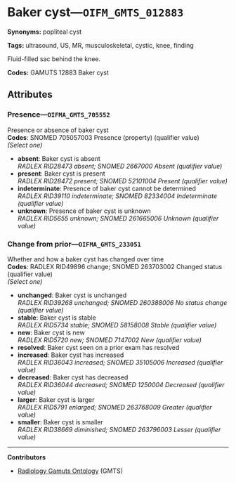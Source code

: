 # Baker cyst—`OIFM_GMTS_012883`

**Synonyms:** popliteal cyst

**Tags:** ultrasound, US, MR, musculoskeletal, cystic, knee, finding

Fluid-filled sac behind the knee.

**Codes:** GAMUTS 12883 Baker cyst

## Attributes

### Presence—`OIFMA_GMTS_705552`

Presence or absence of baker cyst  
**Codes**: SNOMED 705057003 Presence (property) (qualifier value)  
*(Select one)*

- **absent**: Baker cyst is absent  
_RADLEX RID28473 absent; SNOMED 2667000 Absent (qualifier value)_
- **present**: Baker cyst is present  
_RADLEX RID28472 present; SNOMED 52101004 Present (qualifier value)_
- **indeterminate**: Presence of baker cyst cannot be determined  
_RADLEX RID39110 indeterminate; SNOMED 82334004 Indeterminate (qualifier value)_
- **unknown**: Presence of baker cyst is unknown  
_RADLEX RID5655 unknown; SNOMED 261665006 Unknown (qualifier value)_

### Change from prior—`OIFMA_GMTS_233051`

Whether and how a baker cyst has changed over time  
**Codes**: RADLEX RID49896 change; SNOMED 263703002 Changed status (qualifier value)  
*(Select one)*

- **unchanged**: Baker cyst is unchanged  
_RADLEX RID39268 unchanged; SNOMED 260388006 No status change (qualifier value)_
- **stable**: Baker cyst is stable  
_RADLEX RID5734 stable; SNOMED 58158008 Stable (qualifier value)_
- **new**: Baker cyst is new  
_RADLEX RID5720 new; SNOMED 7147002 New (qualifier value)_
- **resolved**: Baker cyst seen on a prior exam has resolved  
- **increased**: Baker cyst has increased  
_RADLEX RID36043 increased; SNOMED 35105006 Increased (qualifier value)_
- **decreased**: Baker cyst has decreased  
_RADLEX RID36044 decreased; SNOMED 1250004 Decreased (qualifier value)_
- **larger**: Baker cyst is larger  
_RADLEX RID5791 enlarged; SNOMED 263768009 Greater (qualifier value)_
- **smaller**: Baker cyst is smaller  
_RADLEX RID38669 diminished; SNOMED 263796003 Lesser (qualifier value)_

---

**Contributors**

- [Radiology Gamuts Ontology](https://gamuts.net/) (GMTS)
